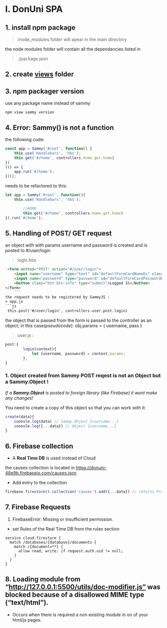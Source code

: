# I. DonUni SPA

## 1. install npm package
> /node_modules
folder will apear in the main directory

the node modules folder will contain all the dependancies listed in 
> ./package.json

## 2. create [views](./views) folder


## 3. npm packager version
use any package name instead of sammy
```
npm view sammy version
```

## 4. Error: Sammy() is not a function
the following code:
```js
const app = Sammy('#root', function() {
    this.use('Handlebars', 'hbs');
    this.get('#/home', controllers.home.get.home)
})
(() => {
    app.run('#/home');
})();
```
needs to be refactored to this:
```js
let app = Sammy('#root', function(){
    this.use('Handlebars', 'hbs');

        //HOME
        this.get('#/home', controllers.home.get.home)
}).run('#/home');
```
## 5. Handling of POST/ GET request
an object with with params username and password is created and is posted to #/user/login
>login.hbs
```html
 <form method="POST" action="#/user/login">
    <input name="username" type="text" id="defaultFormCardNameEx" class="form-control">
    <input name="password" type="password" id="defaultFormCardPasswordEx" class="form-control">
    <button class="btn btn-info" type="submit">Logged In</button>
</form>
    ```
the request needs to be registered by SammyJS :
> app.js
```js
 this.post('#/user/login', controllers.user.post.login)
 ```

the object that is passed from the form is passed to the controller as an object;
in this case(*pseudocode*): 
obj.params = {
    username,
    pass
}
> user.js :
```js
post:{
        login(context){
            let {username, password} = context.params;
        },
}
```
### 1. Object created from Sammy POST reqest is not an Object but a Sammy.Object !
*If a **Sammy.Object** is posted to foreign library (like Firebase) it wont make any changes!*

You need to create a copy of this object so that you can work with it:
```js
create(data){
    conosle.log(data) // Sammy.Object {username...}
    conosle.log({...data}) // Object {username...}
}
```
## 6. Firebase collection
- A  **Real Time DB** is used instead of Cloud 

the causes collection is located in 
https://donuni-48e9b.firebaseio.com/causes.json

- Add entry to the collection
```js
firebase.firestore().collection('causes').add({...data}) // returns Promise
```
## 7. Firebase Requests

1. FirebaseError: Missing or insufficient permission.
- set Rules of the Real Time DB from the rules section
```
service cloud.firestore {
  match /databases/{database}/documents {
    match /{document=**} {
      allow read, write: if request.auth.uid != null;
    }
  }
}

```

## 8. Loading module from “http://127.0.0.1:5500/utils/doc-modifier.js” was blocked because of a disallowed MIME type (“text/html”).
- Occurs when there is required a non existing module in on of your html/js pages.